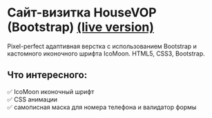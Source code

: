 # Сайт-визитка HouseVOP (Bootstrap) [(live version)](https://natalyay.github.io/house-vop/)
Pixel-perfect адаптивная верстка с использованием Bootstrap и кастомного иконочного шрифта IcoMoon. HTML5, CSS3, Bootstrap.
## Что интересного:   
:white_check_mark: IcoMoon иконочный шрифт    
:white_check_mark: CSS анимации    
:white_check_mark: самописная маска для номера телефона и валидатор формы    
